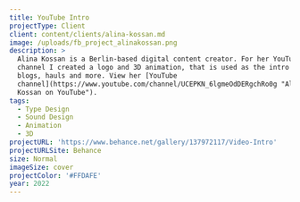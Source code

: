 ```yaml
---
title: YouTube Intro
projectType: Client
client: content/clients/alina-kossan.md
image: /uploads/fb_project_alinakossan.png
description: >
  Alina Kossan is a Berlin-based digital content creator. For her YouTube
  channel I created a logo and 3D animation, that is used as the intro for
  blogs, hauls and more. View her [YouTube
  channel](https://www.youtube.com/channel/UCEPKN_6lgmeOdDERgchRo0g "Alina
  Kossan on YouTube").
tags:
  - Type Design
  - Sound Design
  - Animation
  - 3D
projectURL: 'https://www.behance.net/gallery/137972117/Video-Intro'
projectURLSite: Behance
size: Normal
imageSize: cover
projectColor: '#FFDAFE'
year: 2022
---
```


